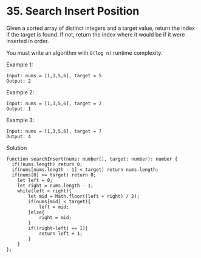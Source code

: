 # 35. Search Insert Position

Given a sorted array of distinct integers and a target value, return the index if the target is found. If not, return the index where it would be if it were inserted in order.

You must write an algorithm with `O(log n)` runtime complexity.

 

Example 1:
```
Input: nums = [1,3,5,6], target = 5
Output: 2
```
Example 2:
```
Input: nums = [1,3,5,6], target = 2
Output: 1
```
Example 3:
```
Input: nums = [1,3,5,6], target = 7
Output: 4
```

Solution
```
function searchInsert(nums: number[], target: number): number {
  if(!nums.length) return 0;
  if(nums[nums.length - 1] < target) return nums.length;
  if(nums[0] >= target) return 0;
	let left = 0;
	let right = nums.length - 1;
	while(left < right){
		let mid = Math.floor((left + right) / 2);
		if(nums[mid] < target){
			left = mid;
		}else{
			right = mid;
		}
		if((right-left) == 1){
			return left + 1;
		}
	}
};
```